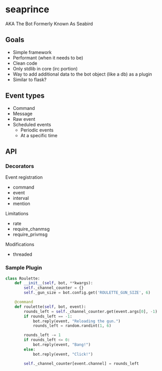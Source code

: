# seaprince

AKA The Bot Formerly Known As Seabird

## Goals

* Simple framework
* Performant (when it needs to be)
* Clean code
* Only stdlib in core (irc portion)
* Way to add additional data to the bot object (like a db) as a plugin
* Similar to flask?

## Event types

* Command
* Message
* Raw event
* Scheduled events
  * Periodic events
  * At a specific time

## API

### Decorators

Event registration

* command
* event
* interval
* mention

Limitations

* rate
* require_chanmsg
* require_privmsg

Modifications

* threaded

### Sample Plugin

```python
class Roulette:
    def __init__(self, bot, **kwargs):
        self._channel_counter = {}
        self._gun_size = bot.config.get('ROULETTE_GUN_SIZE', 6)

    @command
    def roulette(self, bot, event):
        rounds_left = self._channel_counter.get(event.args[0], -1)
        if rounds_left == -1:
            bot.reply(event, "Reloading the gun.")
            rounds_left = random.randint(1, 6)

        rounds_left -= 1
        if rounds_left <= 0:
            bot.reply(event, "Bang!")
        else:
            bot.reply(event, "Click!")

        self._channel_counter[event.channel] = rounds_left
```
